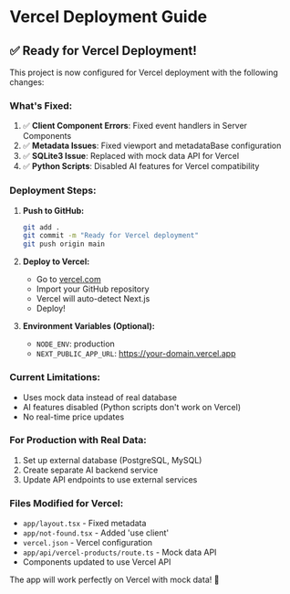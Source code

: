 # Vercel Deployment Guide

## ✅ Ready for Vercel Deployment!

This project is now configured for Vercel deployment with the following changes:

### **What's Fixed:**
1. ✅ **Client Component Errors**: Fixed event handlers in Server Components
2. ✅ **Metadata Issues**: Fixed viewport and metadataBase configuration
3. ✅ **SQLite3 Issue**: Replaced with mock data API for Vercel
4. ✅ **Python Scripts**: Disabled AI features for Vercel compatibility

### **Deployment Steps:**

1. **Push to GitHub:**
   ```bash
   git add .
   git commit -m "Ready for Vercel deployment"
   git push origin main
   ```

2. **Deploy to Vercel:**
   - Go to [vercel.com](https://vercel.com)
   - Import your GitHub repository
   - Vercel will auto-detect Next.js
   - Deploy!

3. **Environment Variables (Optional):**
   - `NODE_ENV`: production
   - `NEXT_PUBLIC_APP_URL`: https://your-domain.vercel.app

### **Current Limitations:**
- Uses mock data instead of real database
- AI features disabled (Python scripts don't work on Vercel)
- No real-time price updates

### **For Production with Real Data:**
1. Set up external database (PostgreSQL, MySQL)
2. Create separate AI backend service
3. Update API endpoints to use external services

### **Files Modified for Vercel:**
- `app/layout.tsx` - Fixed metadata
- `app/not-found.tsx` - Added 'use client'
- `vercel.json` - Vercel configuration
- `app/api/vercel-products/route.ts` - Mock data API
- Components updated to use Vercel API

The app will work perfectly on Vercel with mock data! 🚀
